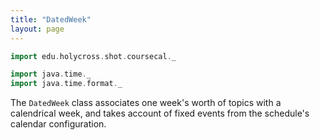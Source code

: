 ```yaml
---
title: "DatedWeek"
layout: page
---
```


```scala mdoc:invisible
import edu.holycross.shot.coursecal._

import java.time._
import java.time.format._
```

The `DatedWeek` class associates one week's worth of topics with a calendrical week, and takes account of fixed events from the schedule's calendar configuration.
